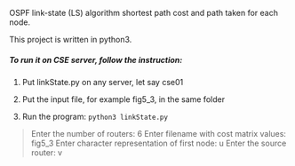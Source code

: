 OSPF link-state (LS) algorithm shortest path cost and path taken for each node.

This project is written in python3. 

##### To run it on CSE server, follow the instruction:
1. Put linkState.py on any server, let say cse01

2. Put the input file, for example fig5_3, in the same folder

3. Run the program:
 ```python3 linkState.py```

>Enter the number of routers: 6
>Enter filename with cost matrix values: fig5_3
>Enter character representation of first node: u
>Enter the source router: v